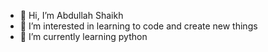 - 👋 Hi, I’m Abdullah Shaikh
- 👀 I’m interested in learning to code and create new things
- 🌱 I’m currently learning python

<!---
2008-Abdullah-Shaikh/2008-Abdullah-Shaikh is a ✨ special ✨ repository because its `README.md` (this file) appears on your GitHub profile.
You can click the Preview link to take a look at your changes.
--->
